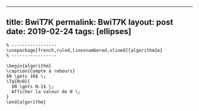 ---
 title: BwiT7K
 permalink: BwiT7K
 layout: post
 date: 2019-02-24
 tags: [ellipses]
 ---

```latex% Dans le préambule
% -----------------
\usepackage[french,ruled,linesnumbered,vlined]{algorithm2e}
% -----------------

\begin{algorithm}
\caption{Compte à rebours}
$N \gets 10$ \;
\Tq{N>0}{
  $N \gets N-1$ \;
  Afficher la valeur de N \;
}
\end{algorithm}
```